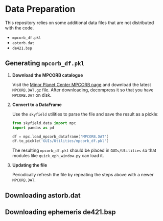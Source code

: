 # Data Preparation

This repository relies on some additional data files that are not distributed with the code.  
- `mpcorb_df.pkl`
- `astorb.dat`
- `de421.bsp`

## Generating `mpcorb_df.pkl`

1. **Download the MPCORB catalogue**

   Visit the [Minor Planet Center MPCORB page](https://minorplanetcenter.net/iau/MPCORB.html) and download the latest `MPCORB.DAT.gz` file.  After downloading, decompress it so that you have `MPCORB.DAT` on disk.

2. **Convert to a DataFrame**

   Use the `skyfield` utilities to parse the file and save the result as a pickle:

   ```python
   from skyfield.data import mpc
   import pandas as pd

   df = mpc.load_mpcorb_dataframe('MPCORB.DAT')
   df.to_pickle('GUIs/Utilities/mpcorb_df.pkl')
   ```

   The resulting `mpcorb_df.pkl` should be placed in `GUIs/Utilities` so that modules like `quick_eph_window.py` can load it.

3. **Updating the file**

   Periodically refresh the file by repeating the steps above with a newer `MPCORB.DAT`.

## Downloading astorb.dat

## Downloading ephemeris de421.bsp


